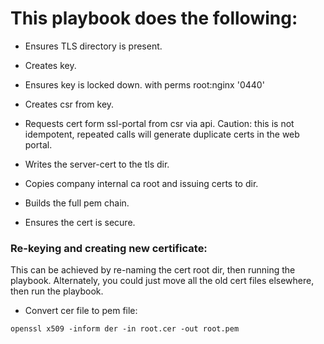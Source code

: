 # This playbook does the following:

* Ensures TLS directory is present.

* Creates key.

* Ensures key is locked down. with perms root:nginx '0440' 

* Creates csr from key.

* Requests cert form ssl-portal from csr via api. Caution: this is not idempotent, repeated calls will generate duplicate certs in the web portal.

* Writes the server-cert to the tls dir.

* Copies company internal ca root and issuing certs to dir.

* Builds the full pem chain.

* Ensures the cert is secure.


### Re-keying and creating new certificate:
This can be achieved by re-naming the cert root dir, then running the playbook. Alternately, you could just move all the old cert files elsewhere, then run the playbook.


*  Convert cer file to pem file:

`openssl x509 -inform der -in root.cer -out root.pem`
